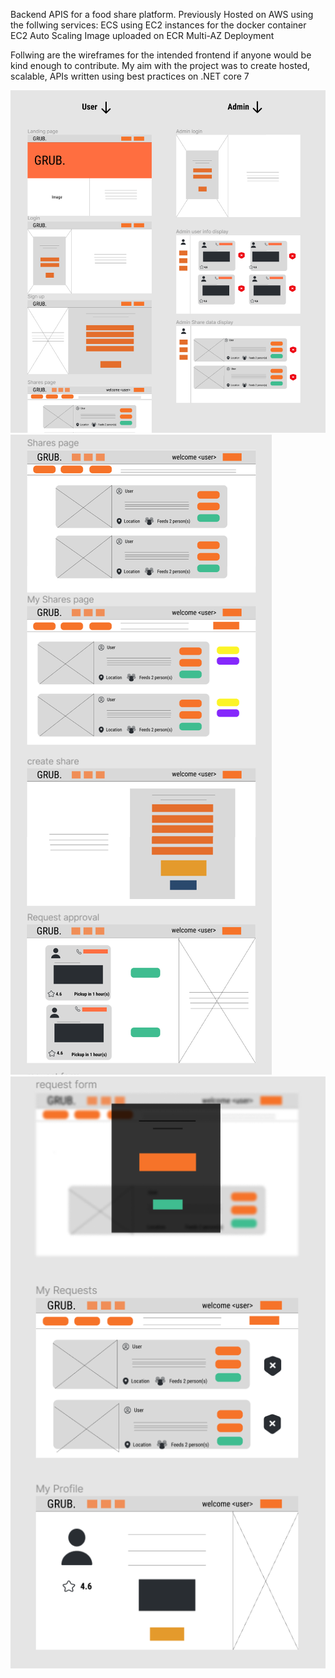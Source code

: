 Backend APIS for a food share platform. Previously Hosted on AWS using the follwing services:
ECS using EC2 instances for the docker container
EC2 Auto Scaling
Image uploaded on ECR
Multi-AZ Deployment

Follwing are the wireframes for the intended frontend if anyone would be kind enough to contribute. My aim with the project was to create hosted, scalable, APIs written using best practices on .NET core 7

![Alt text](images/img_1.png)
![Alt text](images/img_2.png)
![Alt text](images/img_3.png)